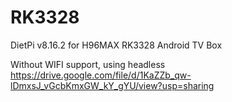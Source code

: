 # RK3328
 DietPi v8.16.2 for H96MAX RK3328 Android TV Box
 
 Without WIFI support, using headless
 https://drive.google.com/file/d/1KaZZb_qw-lDmxsJ_vGcbKmxGW_kY_gYU/view?usp=sharing
